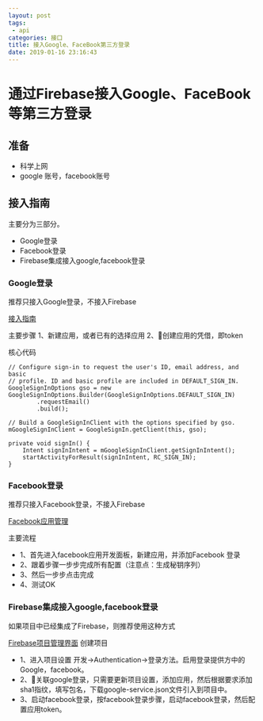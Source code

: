 ```yaml
---
layout: post
tags: 
 - api
categories: 接口
title: 接入Google、FaceBook第三方登录
date: 2019-01-16 23:16:43
---
```


# 通过Firebase接入Google、FaceBook等第三方登录

## 准备
- 科学上网
- google 账号，facebook账号

## 接入指南
主要分为三部分。
- Google登录
- Facebook登录
- Firebase集成接入google,facebook登录

### Google登录
推荐只接入Google登录，不接入Firebase

[接入指南](https://developers.google.com/identity/sign-in/android/start?authuser=0)

主要步骤
1、新建应用，或者已有的选择应用
2、创建应用的凭借，即token

核心代码

```
// Configure sign-in to request the user's ID, email address, and basic
// profile. ID and basic profile are included in DEFAULT_SIGN_IN.
GoogleSignInOptions gso = new GoogleSignInOptions.Builder(GoogleSignInOptions.DEFAULT_SIGN_IN)
        .requestEmail()
        .build();
```

```
// Build a GoogleSignInClient with the options specified by gso.
mGoogleSignInClient = GoogleSignIn.getClient(this, gso);

```

```
private void signIn() {
    Intent signInIntent = mGoogleSignInClient.getSignInIntent();
    startActivityForResult(signInIntent, RC_SIGN_IN);
}
```

### Facebook登录
推荐只接入Facebook登录，不接入Firebase

[Facebook应用管理](https://developers.facebook.com/apps/)

主要流程
- 1、首先进入facebook应用开发面板，新建应用，并添加Facebook 登录
- 2、跟着步骤一步步完成所有配置（注意点：生成秘钥序列）
- 3、然后一步步点击完成
- 4、测试OK


### Firebase集成接入google,facebook登录
如果项目中已经集成了Firebase，则推荐使用这种方式

[Firebase项目管理界面](https://console.firebase.google.com) 创建项目


- 1、进入项目设置 开发->Authentication->登录方法。启用登录提供方中的Google，facebook。
- 2、关联google登录，只需要更新项目设置，添加应用，然后根据要求添加sha1指纹，填写包名，下载google-service.json文件引入到项目中。
- 3、启动facebook登录，按facebook登录步骤，启动facebook登录，然后配置应用token。

